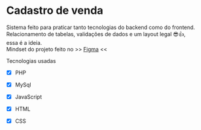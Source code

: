 # Cadastro de venda  

Sistema feito para praticar tanto tecnologias do backend como do frontend.  
Relacionamento de tabelas, validações de dados e um layout legal 😎👍, essa é a ideia.  
Mindset do projeto feito no >> [Figma](https://www.figma.com/file/XGyhUFe3IZ0F2Pt5gcxuJu/cadastro-de-venda?node-id=0%3A1) <<

Tecnologias usadas
- [x] PHP
- [x] MySql
- [x] JavaScript
- [x] HTML
- [x] CSS

